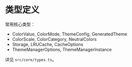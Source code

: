 # 类型定义

常用核心类型：

- ColorValue, ColorMode, ThemeConfig, GeneratedTheme
- ColorScale, ColorCategory, NeutralColors
- Storage, LRUCache, CacheOptions
- ThemeManagerOptions, ThemeManagerInstance

详见 `src/core/types.ts`。
